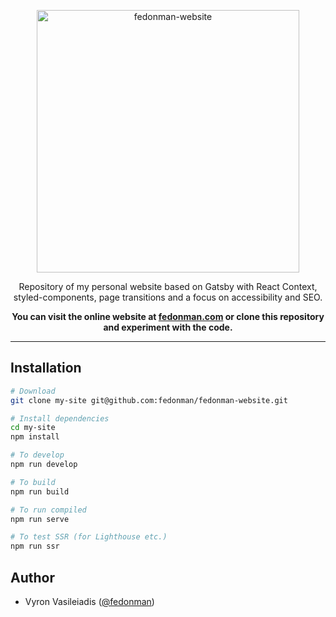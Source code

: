 <p align="center">
  <a href="https://github.com/fedonman/fedonman-website">
    <img
      src=""
      height="420"
      alt="fedonman-website"
      title="fedonman-website"
    />
  </a>
</p>

<p align="center">
  Repository of my personal website based on Gatsby with React Context, styled-components, page transitions and a focus on accessibility and SEO.
</p>

<p align="center">
  <strong>
    You can visit the online website at <a href="https://fedonman.com">fedonman.com</a> or clone this repository and experiment with the code.
  </strong>
</p>

***

## Installation

```bash
# Download
git clone my-site git@github.com:fedonman/fedonman-website.git

# Install dependencies
cd my-site
npm install

# To develop
npm run develop

# To build
npm run build

# To run compiled
npm run serve

# To test SSR (for Lighthouse etc.)
npm run ssr
```

## Author

* Vyron Vasileiadis ([@fedonman](https://instagram.com/fedonman))
